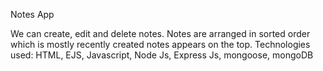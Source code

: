 Notes App 

We can create, edit and delete notes. Notes are arranged in sorted order which is mostly recently created notes appears on the top.
Technologies used: HTML, EJS, Javascript, Node Js, Express Js, mongoose, mongoDB
